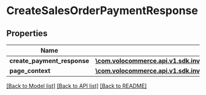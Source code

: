 # CreateSalesOrderPaymentResponse

## Properties
Name | Type | Description | Notes
------------ | ------------- | ------------- | -------------
**create_payment_response** | [**\com.volocommerce.api.v1.sdk.invoker\com.volocommerce.api.v1.sdk.model\SalesOrderPaymentResponse**](SalesOrderPaymentResponse.md) |  | [optional] 
**page_context** | [**\com.volocommerce.api.v1.sdk.invoker\com.volocommerce.api.v1.sdk.model\PageContext**](PageContext.md) |  | [optional] 

[[Back to Model list]](../README.md#documentation-for-models) [[Back to API list]](../README.md#documentation-for-api-endpoints) [[Back to README]](../README.md)


